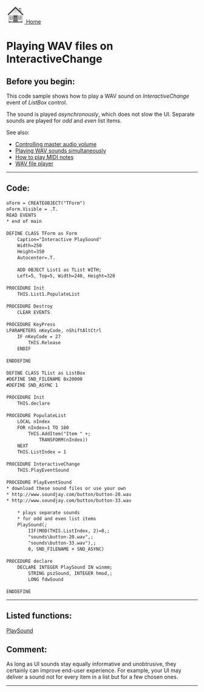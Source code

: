 [<img src="../images/home.png"> Home ](https://github.com/VFPX/Win32API)  

# Playing WAV files on InteractiveChange

## Before you begin:
This code sample shows how to play a WAV sound on *InteractiveChange* event of *ListBox* control.   

The sound is played *asynchronously*, which does not slow the UI. Separate sounds are played for *odd* and *even* list items.  

See also:

* [Controlling master audio volume](sample_592.md)  
* [Playing WAV sounds simultaneously](sample_523.md)  
* [How to play MIDI notes](sample_537.md)  
* [WAV file player](sample_417.md)  

  
***  


## Code:
```foxpro  
oForm = CREATEOBJECT("TForm")
oForm.Visible = .T.
READ EVENTS
* end of main

DEFINE CLASS TForm as Form
	Caption="Interactive PlaySound"
	Width=250
	Height=350
	Autocenter=.T.
	
	ADD OBJECT List1 as TList WITH;
	Left=5, Top=5, Width=240, Height=320

PROCEDURE Init
	THIS.List1.PopulateList
	
PROCEDURE Destroy
	CLEAR EVENTS

PROCEDURE KeyPress
LPARAMETERS nKeyCode, nShiftAltCtrl
	IF nKeyCode = 27
		THIS.Release
	ENDIF

ENDDEFINE

DEFINE CLASS TList as ListBox
#DEFINE SND_FILENAME 0x20000
#DEFINE SND_ASYNC 1

PROCEDURE Init
	THIS.declare
	
PROCEDURE PopulateList
	LOCAL nIndex
	FOR nIndex=1 TO 100
		THIS.AddItem("Item " +;
			TRANSFORM(nIndex))
	NEXT
	THIS.ListIndex = 1

PROCEDURE InteractiveChange
	THIS.PlayEventSound

PROCEDURE PlayEventSound
* download these sound files or use your own
* http://www.soundjay.com/button/button-20.wav
* http://www.soundjay.com/button/button-33.wav

	* plays separate sounds
	* for odd and even list items
	PlaySound(;
		IIF(MOD(THIS.ListIndex, 2)=0,;
		"sounds\button-20.wav",;
		"sounds\button-33.wav"),;
		0, SND_FILENAME + SND_ASYNC)
	
PROCEDURE declare
	DECLARE INTEGER PlaySound IN winmm;
		STRING pszSound, INTEGER hmod,;
		LONG fdwSound

ENDDEFINE  
```  
***  


## Listed functions:
[PlaySound](../libraries/winmm/PlaySound.md)  

## Comment:
As long as UI sounds stay equally informative and unobtrusive, they certainly can improve end-user experience. For example, your UI may deliver a sound not for every item in a list but for a few chosen ones.  
  
***  


